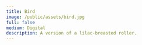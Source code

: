 ```yaml
---
title: Bird
image: /public/assets/bird.jpg
full: false
medium: Digital
description: A version of a lilac-breasted roller.
---
```

